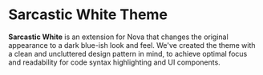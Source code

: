 # Sarcastic White Theme

**Sarcastic White** is an extension for Nova that changes the original appearance to a dark blue-ish look and feel.
We've created the theme with a clean and uncluttered design pattern in mind, to achieve optimal focus and readability for code syntax highlighting and UI components.
